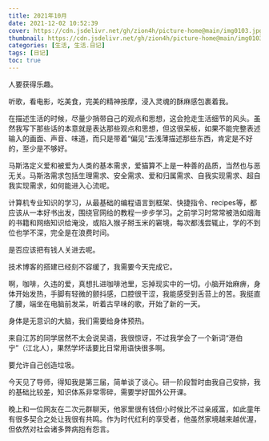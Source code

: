 ```yaml
---
title: 2021年10月
date: 2021-12-02 10:52:39 
cover: https://cdn.jsdelivr.net/gh/zion4h/picture-home@main/img0103.jpg
thumbnail: https://cdn.jsdelivr.net/gh/zion4h/picture-home@main/img0103.jpg
categories: [生活, 生活.日记]
tags: [日记]
toc: true
---
```

人要获得乐趣。
<!--more-->

听歌，看电影，吃美食，完美的精神按摩，浸入灵魂的酥麻感包裹着我。

在描述生活的时候，尽量少捎带自己的观点和思想，这会抢走生活细节的风头。虽然我写下那些话的本意就是表达那些观点和思想，但这很呆板，如果不能完整表述输入的画面、声音、味道，而只是带着“偏见”去浅薄描述那些东西，肯定是不好的，至少是不够好。

马斯洛定义爱和被爱为人类的基本需求，爱猫算不上是一种善的品质，当然也与恶无关。马斯洛需求包括生理需求、安全需求、爱和归属需求、自我实现需求、超自我实现需求，如何能进入心流呢。

计算机专业知识的学习，从最基础的编程语言到框架、快捷指令、recipes等，都应该从一本好书出发，围绕官网给的教程一步步学习。之前学习时常常被浩如烟海的书籍和网络知识给淹没，或陷入猴子掰玉米的窘境，每次都浅尝辄止，学的不到位也学不深，完全是在浪费时间。

是否应该把有钱人关进去呢。

技术博客的搭建已经刻不容缓了，我需要今天完成它。

啊，咖啡，久违的爱，真想扎进咖啡池里，忘掉现实中的一切。小脑开始麻痹，身体开始发热，手脚有轻微的颤抖感，口腔很干涩，我能感受到舌苔上的苦。我挺直了腰，端坐在电脑前发呆，听着古早味的歌，开始了新的一天。

身体是无意识的大脑，我们需要给身体预热。

来自江苏的同学居然不太会说吴语，我很惊讶，不过我学会了一个新词“港伯宁”（江北人），果然学坏话要比日常用语快很多啊。

要允许自己创造垃圾。

今天见了导师，得知我是第三届，简单谈了谈心。研一阶段暂时由我自己安排，我的基础比较差，知识体系非常零碎，需要学好国外公开课。

晚上和一位网友在二次元群聊天，他家里很有钱但小时候比不过亲戚富，如此童年有很多契合之处让我很有共鸣。作为时代红利的享受者，他虽然家境越来越优渥，但依然对社会诸多弊病抱有怨言。
